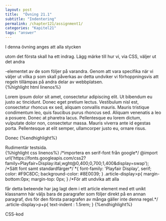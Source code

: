 ```yaml
---
layout: post
title:  "Övning 21.1"
subtitle: "Indentering"
permalink: /chapter121/assignment1/
categories: "Kapitel21"
tags: "answer"
---
```

I denna övning anges att alla stycken <p> utom det första skall ha ett indrag. Lägg
märke till hur vi, via CSS, väljer ut det andra <p>-elementet av de som följer på varandra. Genom att vara specifika när vi väljer ut vilka p som skall påverkas av detta undviker vi förhoppningsvis att regeln tillämpas på andra delar av webbplatsen.   
{%highlight html linenos%}
<!--Mer HTML ovanför-->
<article class="article-display">
<p>Lorem ipsum dolor sit amet, consectetur adipiscing elit. Ut bibendum eu justo ac
tincidunt. Donec eget pretium lectus. Vestibulum nisl est, consectetur rhoncus
ex sed, aliquam convallis mauris. Mauris tristique condimentum leo, quis faucibus
purus rhoncus sed. Aliquam venenatis a leo a posuere. Donec at pharetra lacus.
Pellentesque eu lorem dictum, vulputate dolor non, consectetur massa. Mauris
viverra ante id egestas porta. Pellentesque at elit semper, ullamcorper justo
eu, ornare risus.</p>

<p>Donec
<!-- Och så vidare fyra stycken....-->
{%endhighlight%}
<figcaption>Rudimentär testsida.</figcaption>
{%highlight css linenos%}
/*importera en serif-font från google*/
@import url('https://fonts.googleapis.com/css2?family=Playfair+Display:ital,wght@0,400;0,700;1,400&display=swap');
/*Sätt font samt standardfärger*/
*{
  font-family: 'Playfair Display', serif;
  color: #F9C8DC;
  background-color: #8E0039;
}
.article-display>p{
  margin-bottom:0px;
  margin-top: 0px;
}
/*För att undvika att alla <p> får detta beteende har jag lagt dem i ett article element
med ett unikt klassnamn här väljs bara de paragrafer som följer direkt på en annan paragraf,
dvs för den första paragrafen av många gäller inte denna regel.*/
.article-display>p+p{
  text-indent : 1.5rem;
}
{%endhighlight%}
<figcaption>CSS-kod</figcaption>
